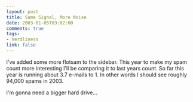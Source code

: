 ```yaml
--- 
layout: post
title: Same Signal, More Noise
date: 2003-01-05T03:02:00
comments: true
tags:
- nerdliness
link: false
---
```

I've added some more flotsam to the sidebar. This year to make my spam count more interesting I'll be comparing it to last years count. So far this year is running about 3.7 e-mails to 1. In other words I should see roughly 94,000 spams in 2003.

I'm gonna need a bigger hard drive...


